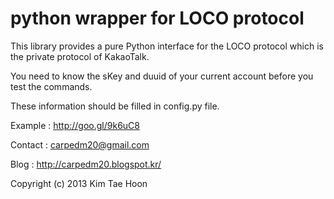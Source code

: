  python wrapper for LOCO protocol
=====
 
This library provides a pure Python interface for the LOCO protocol which is the private protocol of KakaoTalk.

You need to know the sKey and duuid of your current account before you test the commands.

These information should be filled in config.py file.

Example : http://goo.gl/9k6uC8

Contact : carpedm20@gmail.com

Blog : http://carpedm20.blogspot.kr/

Copyright (c) 2013 Kim Tae Hoon
